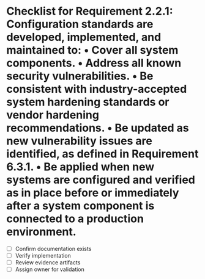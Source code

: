 # Checklist for Requirement 2.2.1: Configuration standards are developed, implemented, and maintained to: • Cover all system components. • Address all known security vulnerabilities. • Be consistent with industry-accepted system hardening standards or vendor hardening recommendations. • Be updated as new vulnerability issues are identified, as defined in Requirement 6.3.1. • Be applied when new systems are configured and verified as in place before or immediately after a system component is connected to a production environment.

- [ ] Confirm documentation exists
- [ ] Verify implementation
- [ ] Review evidence artifacts
- [ ] Assign owner for validation
